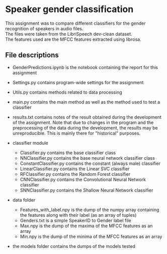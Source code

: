 # Speaker gender classification
This assignment was to compare different classifiers for the gender recognition of speakers in audio files.    
The files were taken from the LibriSpeech dev-clean dataset.    
The features used are the MFCC features extracted using librosa.

## File descriptions
- GenderPredictions.ipynb is the notebook containing the report for this assignment
- Settings.py contains program-wide settings for the assignment
- Utils.py contains methods related to data processing
- main.py contains the main method as well as the method used to test a classifier
- results.txt contains notes of the result obtained during the development of the assignment. Note that due to changes in the program and the preprocessing of the data during the development, the results may be unreproducible. This is mainly there for "historical" purposes.

- classifier module
    - Classifier.py contains the base classifier class
    - NNClassifier.py contains the base neural network classifier class
    - ConstantClassifier.py contains the constant (always male) classifier
    - LinearClassifier.py contains the Linear SVC classifier
    - RFClassifier.py contains the Random Forest classifier
    - CNNClassifier.py contains the Convolutional Neural Network classifier
    - SNNClassifier.py contains the Shallow Neural Network classifier

- data folder
    - Features_with_label.npy is the dump of the numpy array containing the features along with their label (as an array of tuples)
    - Genders.txt is a simple SpeakerID to Gender label file
    - Max.npy is the dump of the maxima of the MFCC features as an array
    - Min.npy is the dump of the minima of the MFCC features as an array

- the models folder contains the dumps of the models tested